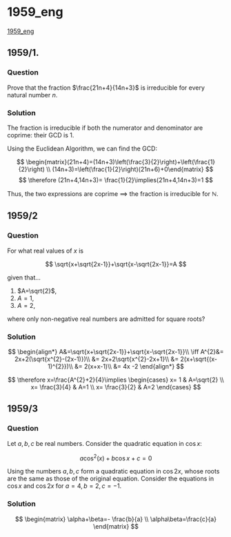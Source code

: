# 1959_eng

[1959_eng](1959_eng.pdf)

## 1959/1.

### Question

Prove that the fraction $\frac{21n+4}{14n+3}$ is irreducible for every natural number $n$.

### Solution

The fraction is irreducible if both the numerator and denominator are coprime: their GCD is 1.

Using the Euclidean Algorithm, we can find the GCD:

$$
\begin{matrix}(21n+4)=(14n+3)\left(\frac{3}{2}\right)+\left(\frac{1}{2}\right) \\ (14n+3)=\left(\frac{1}{2}\right)(21n+6)+0\end{matrix}
$$
$$
\therefore (21n+4,14n+3)= \frac{1}{2}\implies(21n+4,14n+3)=1
$$

Thus, the two expressions are coprime $\implies$ the fraction is irreducible for $\mathbb{N}$.

## 1959/2

### Question

For what real values of $x$ is

$$
\sqrt{x+\sqrt{2x-1}}+\sqrt{x-\sqrt{2x-1}}=A
$$

given that...

1. $A=\sqrt{2}$,
2. $A=1$,
3. $A=2$,

where only non-negative real numbers are admitted for square roots?

### Solution

$$
\begin{align*}
A&=\sqrt{x+\sqrt{2x-1}}+\sqrt{x-\sqrt{2x-1}}\\
\iff A^{2}&= 2x+2(\sqrt{x^{2}-(2x-1)})\\
&= 2x+2\sqrt{x^{2}-2x+1}\\
&= 2(x+\sqrt{(x-1)^{2}})\\
&= 2(x+x-1)\\
&= 4x -2
\end{align*}
$$

$$
\therefore x=\frac{A^{2}+2}{4}\implies \begin{cases}
x= 1 & A=\sqrt{2} \\
x= \frac{3}{4} & A=1 \\
x= \frac{3}{2} & A=2
\end{cases}
$$
## 1959/3

### Question

Let $a,b,c$ be real numbers. Consider the quadratic equation in $\cos x$:

$$
a\cos^{2}(x)+b\cos x+c=0
$$

Using the numbers $a,b,c$ form a quadratic equation in $\cos 2x$, whose roots are the same as those of the original equation. Consider the equations in $\cos x$ and $\cos 2x$ for $a=4,b=2,c=-1$.

### Solution

$$
\begin{matrix}
\alpha+\beta=- \frac{b}{a} \\ 
\alpha\beta=\frac{c}{a}
\end{matrix}
$$